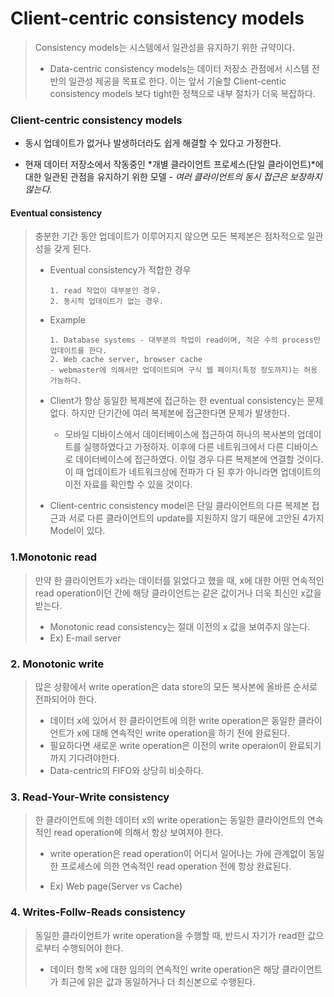 # Client-centric consistency models

> Consistency models는 시스템에서 일관성을 유지하기 위한 규약이다.
>
> * Data-centric consistency models는 데이터 저장소 관점에서 시스템 전반의 일관성 제공을 목표로 한다. 이는 앞서 기술할 Client-centic consistency models 보다 tight한 정책으로 내부 절차가 더욱 복잡하다.



### Client-centric consistency models

* 동시 업데이트가 없거나 발생하더라도 쉽게 해결할 수 있다고 가정한다.

* 현재 데이터 저장소에서 작동중인 *개별 클라이언트 프로세스(단일 클라이언트)*에 대한 일관된 관점을 유지하기 위한 모델  - *여러 클라이언트의 동시 접근은 보장하지 않는다.*

  



 #### Eventual consistency

> 충분한 기간 동안 업데이트가 이루어지지 않으면 모든 복제본은 점차적으로 일관성을 갖게 된다.
>
> * Eventual consistency가 적합한 경우
>
>   ```
>   1. read 작업이 대부분인 경우.
>   2. 동시적 업데이트가 없는 경우. 
>   ```
>
> * Example
>
>   ```
>   1. Database systems - 대부분의 작업이 read이며, 적은 수의 process만 업데이트를 한다.
>   2. Web cache server, browser cache
>   - webmaster에 의해서만 업데이트되며 구식 웹 페이지(특정 정도까지)는 허용 가능하다.
>   ```
>
> 
>
> * Client가  항상 동일한 복제본에 접근하는 한 eventual consistency는 문제 없다. 하지만 단기간에 여러 복제본에 접근한다면 문제가 발생한다.
>
>   * 모바일 디바이스에서 데이터베이스에 접근하여 하나의 복사본의 업데이트를 실행하였다고 가정하자. 이후에 다른 네트워크에서 다른 디바이스로 데이터베이스에 접근하였다. 이럴 경우 다른 복제본에 연결할 것이다. 이 때 업데이트가 네트워크상에 전파가 다 된 후가 아니라면 업데이트의 이전 자료를 확인할 수 있을 것이다.
>
>     
>
> * Client-centric consistency model은 단일 클라이언트의 다른 복제본 접근과 서로 다른 클라이언트의 update를 지원하지 않기 때문에 고안된 4가지 Model이 있다.



### 1.Monotonic read

> 만약 한 클라이언트가 x라는 데이터를 읽었다고 했을 때, x에 대한 어떤 연속적인 read operation이던 간에 해당 클라이언트는 같은 값이거나 더욱 최신인 x값을 받는다. 
>
> - Monotonic read consistency는 절대 이전의 x 값을 보여주지 않는다.
> - Ex) E-mail server



### 2. Monotonic write

> 많은 상황에서 write operation은 data store의 모든 복사본에 올바른 순서로 전파되어야 한다.
>
> * 데이터 x에 있어서 한 클라이언트에 의한 write operation은 동일한 클라이언트가 x에 대해 연속적인 write operation을 하기 전에 완료된다. 
> * 필요하다면 새로운 write operation은 이전의 write operaion이 완료되기 까지 기다려야한다.
> * Data-centric의 FIFO와 상당히 비슷하다. 



### 3.  Read-Your-Write consistency

> 한 클라이언트에 의한 데이터 x의 write operation는 동일한 클라이언트의 연속적인 read operation에 의해서 항상 보여져야 한다.
>
> * write operation은  read operation이 어디서 일어나는 가에 관계없이 동일한 프로세스에 의한 연속적인 read operation 전에 항상 완료된다.
> - Ex) Web page(Server vs Cache)



### 4. Writes-Follw-Reads consistency

> 동일한 클라이언트가 write operation을 수행할 때, 반드시 자기가 read한 값으로부터 수행되어야 한다.
>
> * 데이터 항목 x에 대한 임의의 연속적인 write operation은 해당 클라이언트가 최근에 읽은 값과 동일하거나 더 최신본으로 수행된다.

